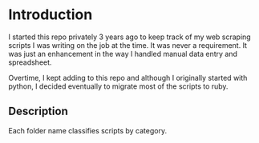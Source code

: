 Introduction
====

I started this repo privately 3 years ago to keep track of my web scraping scripts I was writing on the job at the time. It was never a requirement. It was just an enhancement in the way I handled manual data entry and spreadsheet.

Overtime, I kept adding to this repo and although I originally started with python, I decided eventually to migrate most of the scripts to ruby.

Description
-----------

Each folder name classifies scripts by category.
